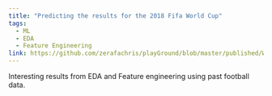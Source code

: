 ```yaml
---
title: "Predicting the results for the 2018 Fifa World Cup"
tags:
  - ML
  - EDA
  - Feature Engineering
link: https://github.com/zerafachris/playGround/blob/master/published/WorldCup2018Predictions/readme.md
---
```


Interesting results from EDA and Feature engineering using past football data.